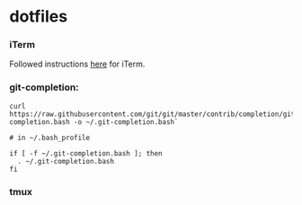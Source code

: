 dotfiles
=============

### iTerm
Followed instructions [here](https://github.com/nicolashery/mac-dev-setup) for iTerm.

### git-completion:
```
curl https://raw.githubusercontent.com/git/git/master/contrib/completion/git-completion.bash -o ~/.git-completion.bash`

# in ~/.bash_profile

if [ -f ~/.git-completion.bash ]; then
  . ~/.git-completion.bash
fi
```

### tmux

